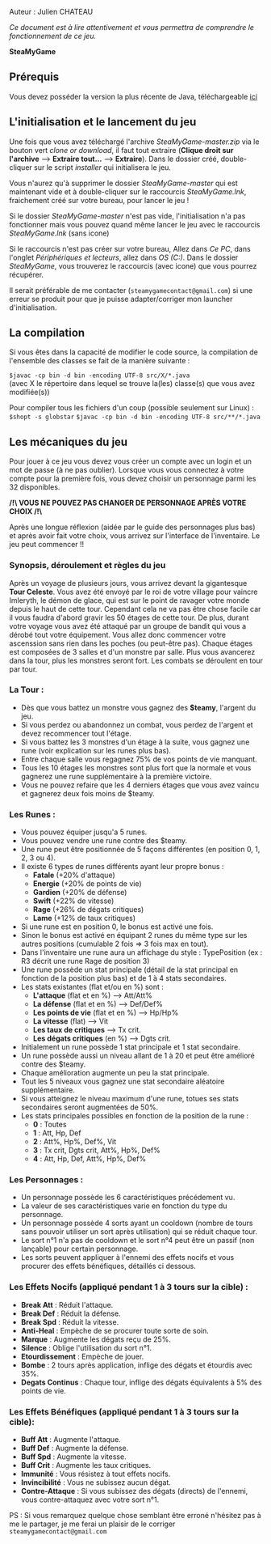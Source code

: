 Auteur : Julien CHATEAU

_Ce document est à lire attentivement et vous permettra de comprendre le fonctionnement de ce jeu._

__SteaMyGame__

## Prérequis

Vous devez posséder la version la plus récente de Java, téléchargeable [ici](https://www.java.com/fr/download/)

## L'initialisation et le lancement du jeu

Une fois que vous avez téléchargé l'archive *SteaMyGame-master.zip* via le bouton vert *clone or download*, il faut tout extraire (**Clique droit sur l'archive** --> **Extraire tout...** --> **Extraire**). Dans le dossier créé, double-cliquer sur le script *installer* qui initialisera le jeu.

Vous n'aurez qu'à supprimer le dossier *SteaMyGame-master* qui est maintenant vide et à double-cliquer sur le raccourcis *SteaMyGame.lnk*, fraichement créé sur votre bureau, pour lancer le jeu !


Si le dossier *SteaMyGame-master* n'est pas vide, l'initialisation n'a pas fonctionner mais vous pouvez quand même lancer le jeu avec le raccourcis *SteaMyGame.lnk* (sans icone)

Si le raccourcis n'est pas créer sur votre bureau, Allez dans *Ce PC*, dans l'onglet *Périphériques et lecteurs*, allez dans *OS (C:)*. Dans le dossier *SteaMyGame*, vous trouverez le raccourcis (avec icone) que vous pourrez récupérer.

Il serait préférable de me contacter (`steamygamecontact@gmail.com`) si une erreur se produit pour que je puisse adapter/corriger mon launcher d'initialisation.

## La compilation

Si vous êtes dans la capacité de modifier le code source, la compilation de l'ensemble des classes se fait de la manière suivante :

`$javac -cp bin -d bin -encoding UTF-8 src/X/*.java`  
(avec X le répertoire dans lequel se trouve la(les) classe(s) que vous avez modifiée(s))

Pour compiler tous les fichiers d'un coup (possible seulement sur Linux) :  
`$shopt -s globstar`
`$javac -cp bin -d bin -encoding UTF-8 src/**/*.java`

## Les mécaniques du jeu

   Pour jouer à ce jeu vous devez vous créer un compte avec un login et un mot de passe (à ne pas oublier).
Lorsque vous vous connectez à votre compte pour la première fois, vous devez choisir un personnage parmi les 32 disponibles.

**/!\\ VOUS NE POUVEZ PAS CHANGER DE PERSONNAGE APRÈS VOTRE CHOIX /!\\**

Après une longue réflexion (aidée par le guide des personnages plus bas) et après avoir fait votre choix, vous arrivez sur l'interface de l'inventaire.
Le jeu peut commencer !!


### Synopsis, déroulement et règles du jeu
Après un voyage de plusieurs jours, vous arrivez devant la gigantesque **Tour Celeste**. Vous avez été envoyé par le roi de votre village pour vaincre Imleryth,
le démon de glace, qui est sur le point de ravager votre monde depuis le haut de cette tour. Cependant cela ne va pas être chose facile car il vous
faudra d'abord gravir les 50 étages de cette tour. De plus, durant votre voyage vous avez été attaqué par un groupe de bandit qui vous a dérobé tout votre
équipement. Vous allez donc commencer votre ascenssion sans rien dans les poches (ou peut-être pas). Chaque étages est composées de 3 salles et d'un monstre par salle.
Plus vous avancerez dans la tour, plus les monstres seront fort. Les combats se déroulent en tour par tour.


### La Tour :
* Dès que vous battez un monstre vous gagnez des **$teamy**, l'argent du jeu.
* Si vous perdez ou abandonnez un combat, vous perdez de l'argent et devez recommencer tout l'étage.
* Si vous battez les 3 monstres d'un étage à la suite, vous gagnez une rune (voir explication sur les runes plus bas).
* Entre chaque salle vous regagnez 75% de vos points de vie manquant.
* Tous les 10 étages les monstres sont plus fort que la normale et vous gagnerez une rune supplémentaire à la première victoire.
* Vous ne pouvez refaire que les 4 derniers étages que vous avez vaincu et gagnerez deux fois moins de $teamy.


### Les Runes :
* Vous pouvez équiper jusqu'a 5 runes.
* Vous pouvez vendre une rune contre des $teamy.
* Une rune peut être positionnée de 5 façons différentes (en position 0, 1, 2, 3 ou 4).
* Il existe 6 types de runes différents ayant leur propre bonus :
    * **Fatale** (+20% d'attaque)
    * **Energie** (+20% de points de vie)
    * **Gardien** (+20% de défense)
    * **Swift** (+22% de vitesse)
    * **Rage** (+26% de dégats critiques)
    * **Lame** (+12% de taux critiques)
* Si une rune est en position 0, le bonus est activé une fois.
* Sinon le bonus est activé en équipant 2 runes du même type sur les autres positions (cumulable 2 fois => 3 fois max en tout).
* Dans l'inventaire une rune aura un affichage du style : TypePosition (ex : R3 décrit une rune Rage de position 3)
* Une rune possède un stat principale (détail de la stat principal en fonction de la position plus bas) et de 1 à 4 stats secondaires.
* Les stats existantes (flat et/ou en %) sont :
    * **L'attaque** (flat et en %) --> Att/Att%
    * **La défense** (flat et en %) --> Def/Def%
    * **Les points de vie** (flat et en %) --> Hp/Hp%
    * **La vitesse** (flat) --> Vit
    * **Les taux de critiques** --> Tx crit.
    * **Les dégats critiques** (en %) --> Dgts crit.
* Initialement un rune possède 1 stat principale et 1 stat secondaire.
* Un rune possède aussi un niveau allant de 1 à 20 et peut être amélioré contre des $teamy.
* Chaque amélioration augmente un peu la stat principale.
* Tout les 5 niveaux vous gagnez une stat secondaire aléatoire supplémentaire.
* Si vous atteignez le niveau maximum d'une rune, totues ses stats secondaires seront augmentées de 50%.
* Les stats principales possibles en fonction de la position de la rune :
    * **0** : Toutes
    * **1** : Att, Hp, Def
    * **2** : Att%, Hp%, Def%, Vit
    * **3** : Tx crit, Dgts crit, Att%, Hp%, Def%
    * **4** : Att, Hp, Def, Att%, Hp%, Def%


### Les Personnages :
* Un personnage possède les 6 caractéristiques précédement vu.
* La valeur de ses caractéristiques varie en fonction du type du personnage.
* Un personnage possède 4 sorts ayant un cooldown (nombre de tours sans pouvoir utiliser un sort après utilisation) qui se réduit chaque tour.
* Le sort n°1 n'a pas de cooldown et le sort n°4 peut être un passif (non lançable) pour certain personnage.
* Les sorts peuvent appliquer à l'ennemi des effets nocifs et vous procurer des effets bénéfiques, détaillés ci dessous.


### Les Effets Nocifs (appliqué pendant 1 à 3 tours sur la cible) :
* **Break Att** : Réduit l'attaque.
* **Break Def** : Réduit la défense.
* **Break Spd** : Réduit la vitesse.
* **Anti-Heal** : Empèche de se procurer toute sorte de soin.
* **Marque** : Augmente les dégats reçu de 25%.
* **Silence** : Oblige l'utilisation du sort n°1.
* **Etourdissement** : Empèche de jouer.
* **Bombe** : 2 tours après application, inflige des dégats et étourdis avec 35%.
* **Degats Continus** : Chaque tour, inflige des dégats équivalents à 5% des points de vie.

### Les Effets Bénéfiques (appliqué pendant 1 à 3 tours sur la cible):
* **Buff Att** : Augmente l'attaque.
* **Buff Def** : Augmente la défense.
* **Buff Spd** : Augmente la vitesse.
* **Buff Crit** : Augmente les taux critiques.
* **Immunité** : Vous résistez à tout effets nocifs.
* **Invincibilité** : Vous ne subissez aucun dégat.
* **Contre-Attaque** : Si vous subissez des dégats (directs) de l'ennemi, vous contre-attaquez avec votre sort n°1.

PS : Si vous remarquez quelque chose semblant être erroné n'hésitez pas à me le partager, je me ferai un plaisir de le corriger
`steamygamecontact@gmail.com`
